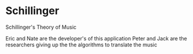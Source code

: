 # Schillinger
Schillinger's Theory of Music

Eric and Nate are the developer's of this application
Peter and Jack are the researchers giving up the the algorithms to translate the music

